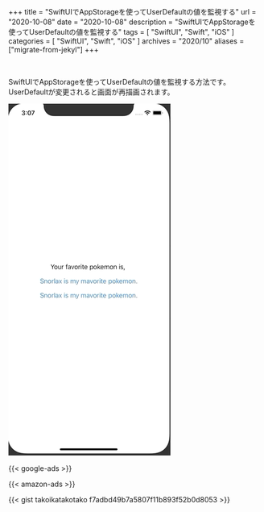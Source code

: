 +++
title =  "SwiftUIでAppStorageを使ってUserDefaultの値を監視する"
url = "2020-10-08"
date = "2020-10-08"
description = "SwiftUIでAppStorageを使ってUserDefaultの値を監視する"
tags = [
  "SwiftUI",
  "Swift",
  "iOS"
]
categories = [
  "SwiftUI",
  "Swift",
  "iOS"
]
archives = "2020/10"
aliases = ["migrate-from-jekyl"]
+++

<br>

SwiftUIでAppStorageを使ってUserDefaultの値を監視する方法です。
UserDefaultが変更されると画面が再描画されます。

![AppStorage](1.gif)

<!-- Google Ads -->
{{< google-ads >}}

<!-- Amazon Ads -->
{{< amazon-ads >}}

{{< gist takoikatakotako f7adbd49b7a5807f11b893f52b0d8053 >}}
